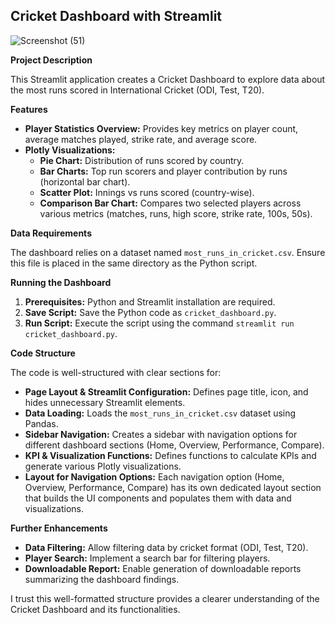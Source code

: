 ## Cricket Dashboard with Streamlit

![Screenshot (51)](https://github.com/Shivamshukla14/Dashboard-project/assets/80144030/60d8c931-019c-4ad7-9be9-7f0e1d6fd21b)

**Project Description**

This Streamlit application creates a Cricket Dashboard to explore data about the most runs scored in International Cricket (ODI, Test, T20).

**Features**

* **Player Statistics Overview:** Provides key metrics on player count, average matches played, strike rate, and average score.
* **Plotly Visualizations:**
    * **Pie Chart:** Distribution of runs scored by country.
    * **Bar Charts:** Top run scorers and player contribution by runs (horizontal bar chart).
    * **Scatter Plot:** Innings vs runs scored (country-wise).
    * **Comparison Bar Chart:** Compares two selected players across various metrics (matches, runs, high score, strike rate, 100s, 50s).

**Data Requirements**

The dashboard relies on a dataset named `most_runs_in_cricket.csv`. Ensure this file is placed in the same directory as the Python script.

**Running the Dashboard**

1. **Prerequisites:** Python and Streamlit installation are required.
2. **Save Script:** Save the Python code as `cricket_dashboard.py`.
3. **Run Script:** Execute the script using the command `streamlit run cricket_dashboard.py`.

**Code Structure**

The code is well-structured with clear sections for:

* **Page Layout & Streamlit Configuration:** Defines page title, icon, and hides unnecessary Streamlit elements.
* **Data Loading:** Loads the `most_runs_in_cricket.csv` dataset using Pandas.
* **Sidebar Navigation:** Creates a sidebar with navigation options for different dashboard sections (Home, Overview, Performance, Compare).
* **KPI & Visualization Functions:** Defines functions to calculate KPIs and generate various Plotly visualizations.
* **Layout for Navigation Options:** Each navigation option (Home, Overview, Performance, Compare) has its own dedicated layout section that builds the UI components and populates them with data and visualizations.

**Further Enhancements**

* **Data Filtering:** Allow filtering data by cricket format (ODI, Test, T20).
* **Player Search:** Implement a search bar for filtering players.
* **Downloadable Report:** Enable generation of downloadable reports summarizing the dashboard findings.

I trust this well-formatted structure provides a clearer understanding of the Cricket Dashboard and its functionalities.
